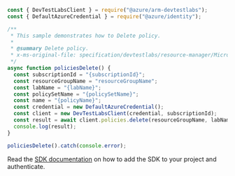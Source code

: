 ```javascript
const { DevTestLabsClient } = require("@azure/arm-devtestlabs");
const { DefaultAzureCredential } = require("@azure/identity");

/**
 * This sample demonstrates how to Delete policy.
 *
 * @summary Delete policy.
 * x-ms-original-file: specification/devtestlabs/resource-manager/Microsoft.DevTestLab/stable/2018-09-15/examples/Policies_Delete.json
 */
async function policiesDelete() {
  const subscriptionId = "{subscriptionId}";
  const resourceGroupName = "resourceGroupName";
  const labName = "{labName}";
  const policySetName = "{policySetName}";
  const name = "{policyName}";
  const credential = new DefaultAzureCredential();
  const client = new DevTestLabsClient(credential, subscriptionId);
  const result = await client.policies.delete(resourceGroupName, labName, policySetName, name);
  console.log(result);
}

policiesDelete().catch(console.error);
```

Read the [SDK documentation](https://github.com/Azure/azure-sdk-for-js/blob/%40azure%2Farm-devtestlabs_4.0.1/sdk/devtestlabs/arm-devtestlabs/README.md) on how to add the SDK to your project and authenticate.
